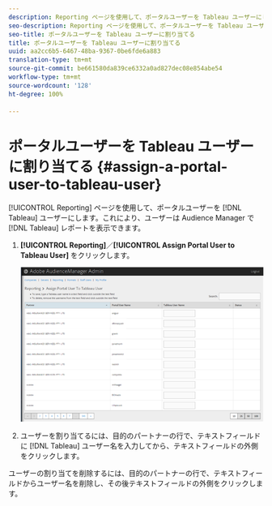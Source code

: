 ```yaml
---
description: Reporting ページを使用して、ポータルユーザーを Tableau ユーザーにします。これにより、ユーザーは Audience Manager で Tableau レポートを表示できます。
seo-description: Reporting ページを使用して、ポータルユーザーを Tableau ユーザーにします。これにより、ユーザーは Audience Manager で Tableau レポートを表示できます。
seo-title: ポータルユーザーを Tableau ユーザーに割り当てる
title: ポータルユーザーを Tableau ユーザーに割り当てる
uuid: aa2cc6b5-6467-48ba-9367-0be6fde6a883
translation-type: tm+mt
source-git-commit: be661580da839ce6332a0ad827dec08e854abe54
workflow-type: tm+mt
source-wordcount: '128'
ht-degree: 100%

---
```



# ポータルユーザーを Tableau ユーザーに割り当てる {#assign-a-portal-user-to-tableau-user}

<!-- t_tabeau.xml -->

[!UICONTROL Reporting] ページを使用して、ポータルユーザーを [!DNL Tableau] ユーザーにします。これにより、ユーザーは Audience Manager で [!DNL Tableau] レポートを表示できます。

1. **[!UICONTROL Reporting]**／**[!UICONTROL Assign Portal User to Tableau User]** をクリックします。

   ![](assets/tableau.png)

1. ユーザーを割り当てるには、目的のパートナーの行で、テキストフィールドに [!DNL Tableau] ユーザー名を入力してから、テキストフィールドの外側をクリックします。

ユーザーの割り当てを削除するには、目的のパートナーの行で、テキストフィールドからユーザー名を削除し、その後テキストフィールドの外側をクリックします。
